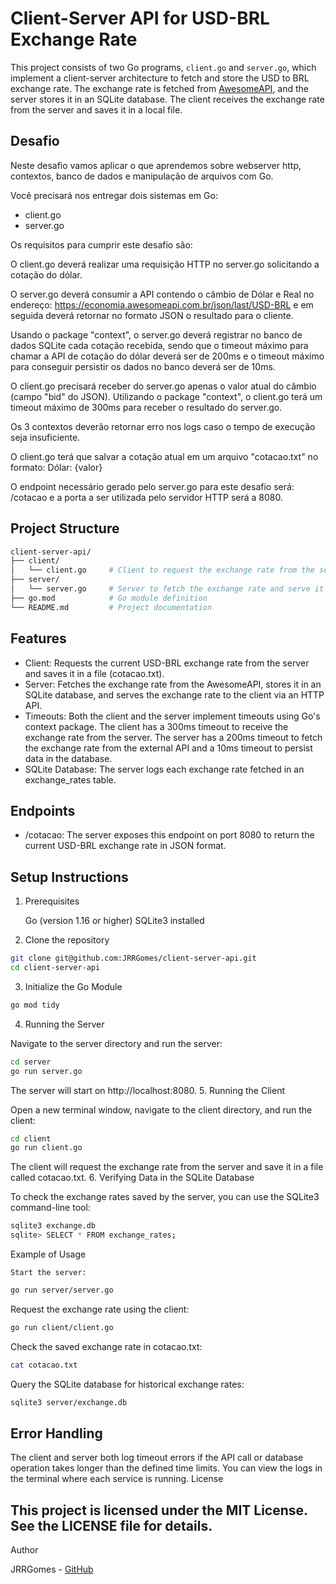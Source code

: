 # Client-Server API for USD-BRL Exchange Rate

This project consists of two Go programs, `client.go` and `server.go`, which implement a client-server architecture to fetch and store the USD to BRL exchange rate. The exchange rate is fetched from [AwesomeAPI](https://economia.awesomeapi.com.br/json/last/USD-BRL), and the server stores it in an SQLite database. The client receives the exchange rate from the server and saves it in a local file.

## Desafio

Neste desafio vamos aplicar o que aprendemos sobre webserver http, contextos,
banco de dados e manipulação de arquivos com Go.
 
Você precisará nos entregar dois sistemas em Go:
- client.go
- server.go
 
Os requisitos para cumprir este desafio são:
 
O client.go deverá realizar uma requisição HTTP no server.go solicitando a cotação do dólar.
 
O server.go deverá consumir a API contendo o câmbio de Dólar e Real no endereço: https://economia.awesomeapi.com.br/json/last/USD-BRL e em seguida deverá retornar no formato JSON o resultado para o cliente.
 
Usando o package "context", o server.go deverá registrar no banco de dados SQLite cada cotação recebida, sendo que o timeout máximo para chamar a API de cotação do dólar deverá ser de 200ms e o timeout máximo para conseguir persistir os dados no banco deverá ser de 10ms.
 
O client.go precisará receber do server.go apenas o valor atual do câmbio (campo "bid" do JSON). Utilizando o package "context", o client.go terá um timeout máximo de 300ms para receber o resultado do server.go.
 
Os 3 contextos deverão retornar erro nos logs caso o tempo de execução seja insuficiente.
 
O client.go terá que salvar a cotação atual em um arquivo "cotacao.txt" no formato: Dólar: {valor}
 
O endpoint necessário gerado pelo server.go para este desafio será: /cotacao e a porta a ser utilizada pelo servidor HTTP será a 8080.

## Project Structure

```bash
client-server-api/
├── client/
│   └── client.go     # Client to request the exchange rate from the server
├── server/
│   └── server.go     # Server to fetch the exchange rate and serve it to the client
├── go.mod            # Go module definition
└── README.md         # Project documentation
```

## Features

- Client: Requests the current USD-BRL exchange rate from the server and saves it in a file (cotacao.txt).
- Server: Fetches the exchange rate from the AwesomeAPI, stores it in an SQLite database, and serves the exchange rate to the client via an HTTP API.
- Timeouts: Both the client and the server implement timeouts using Go's context package.
    The client has a 300ms timeout to receive the exchange rate from the server.
    The server has a 200ms timeout to fetch the exchange rate from the external API and a 10ms timeout to persist data in the database.
- SQLite Database: The server logs each exchange rate fetched in an exchange_rates table.

## Endpoints

- /cotacao: The server exposes this endpoint on port 8080 to return the current USD-BRL exchange rate in JSON format.

## Setup Instructions
1. Prerequisites

    Go (version 1.16 or higher)
    SQLite3 installed

2. Clone the repository

```bash
git clone git@github.com:JRRGomes/client-server-api.git
cd client-server-api
```
3. Initialize the Go Module

```bash
go mod tidy
```
4. Running the Server

Navigate to the server directory and run the server:

```bash
cd server
go run server.go
```
The server will start on http://localhost:8080.
5. Running the Client

Open a new terminal window, navigate to the client directory, and run the client:

```bash
cd client
go run client.go
```
The client will request the exchange rate from the server and save it in a file called cotacao.txt.
6. Verifying Data in the SQLite Database

To check the exchange rates saved by the server, you can use the SQLite3 command-line tool:

```bash
sqlite3 exchange.db
sqlite> SELECT * FROM exchange_rates;
```
Example of Usage

    Start the server:

```bash
go run server/server.go
```

Request the exchange rate using the client:

```bash
go run client/client.go
```

Check the saved exchange rate in cotacao.txt:

```bash
cat cotacao.txt
```
Query the SQLite database for historical exchange rates:

```bash
sqlite3 server/exchange.db
```

## Error Handling

The client and server both log timeout errors if the API call or database operation takes longer than the defined time limits. You can view the logs in the terminal where each service is running.
License

## This project is licensed under the MIT License. See the LICENSE file for details.
Author

JRRGomes - [GitHub](https://github.com/JRRGomes/)
